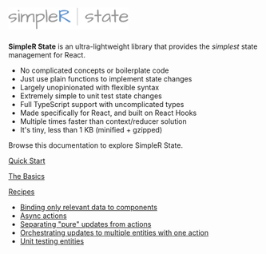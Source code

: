 # <img src="assets/simpler-state-logo.png" alt="SimpleR State" width="240"/>

__SimpleR State__ is an ultra-lightweight library that provides the _simplest_ state management for React.

- No complicated concepts or boilerplate code
- Just use plain functions to implement state changes
- Largely unopinionated with flexible syntax
- Extremely simple to unit test state changes
- Full TypeScript support with uncomplicated types
- Made specifically for React, and built on React Hooks 
- Multiple times faster than context/reducer solution
- It's tiny, less than 1 KB (minified + gzipped)

Browse this documentation to explore SimpleR State.

[Quick Start](quick-start.html)

[The Basics](basics.html)

[Recipes](recipes.html)
- [Binding only relevant data to components](recipe-transforms.html)
- [Async actions](recipe-async.html)
- [Separating "pure" updates from actions](recipe-pure.html)
- [Orchestrating updates to multiple entities with one action](recipe-orchestrators.html)
- [Unit testing entities](recipe-testing.html)
